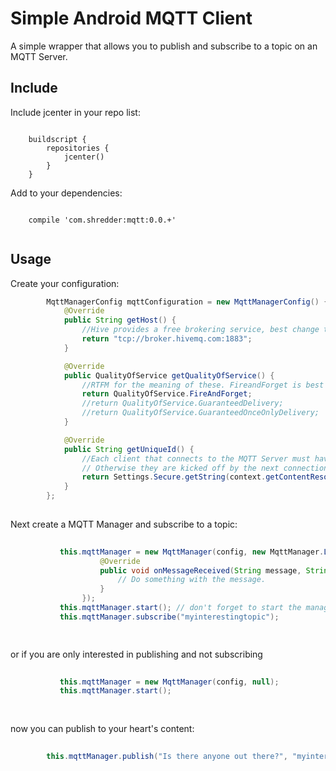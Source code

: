 Simple Android MQTT Client
======

A simple wrapper that allows you to publish and subscribe to a topic on an MQTT Server.

Include
-----

Include jcenter in your repo list:
```
    
    buildscript {
        repositories {
            jcenter()
        }
    }
```
Add to your dependencies:

```

    compile 'com.shredder:mqtt:0.0.+'
    
```

Usage
-----

Create your configuration:

```java
        MqttManagerConfig mqttConfiguration = new MqttManagerConfig() {
            @Override
            public String getHost() {
                //Hive provides a free brokering service, best change this before going live!
                return "tcp://broker.hivemq.com:1883";
            }

            @Override
            public QualityOfService getQualityOfService() {
                //RTFM for the meaning of these. FireandForget is best to start with
                return QualityOfService.FireAndForget;
                //return QualityOfService.GuaranteedDelivery;
                //return QualityOfService.GuaranteedOnceOnlyDelivery;
            }

            @Override
            public String getUniqueId() {
                //Each client that connects to the MQTT Server must have their own unique ID. 
                // Otherwise they are kicked off by the next connection with the same ID
                return Settings.Secure.getString(context.getContentResolver(), Settings.Secure.ANDROID_ID);
            }
        };
        
```
Next create a MQTT Manager and subscribe to a topic:

```java
        
           this.mqttManager = new MqttManager(config, new MqttManager.Listener() {
                    @Override
                    public void onMessageReceived(String message, String topic) {
                        // Do something with the message.
                    }
                });
           this.mqttManager.start(); // don't forget to start the manager
           this.mqttManager.subscribe("myinterestingtopic");

                
```

or if you are only interested in publishing and not subscribing


```java
        
           this.mqttManager = new MqttManager(config, null);
           this.mqttManager.start();
           
                
```

now you can publish to your heart's content:

```java
        
        this.mqttManager.publish("Is there anyone out there?", "myinterestingtopic");
           
                
```
